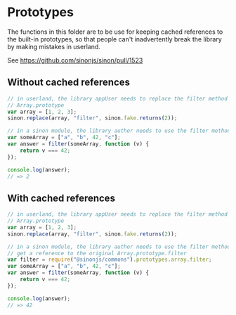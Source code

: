 # Prototypes

The functions in this folder are to be use for keeping cached references to the built-in prototypes, so that people can't inadvertently break the library by making mistakes in userland.

See https://github.com/sinonjs/sinon/pull/1523

## Without cached references

```js
// in userland, the library appUser needs to replace the filter method on
// Array.prototype
var array = [1, 2, 3];
sinon.replace(array, "filter", sinon.fake.returns(2));

// in a sinon module, the library author needs to use the filter method
var someArray = ["a", "b", 42, "c"];
var answer = filter(someArray, function (v) {
    return v === 42;
});

console.log(answer);
// => 2
```

## With cached references

```js
// in userland, the library appUser needs to replace the filter method on
// Array.prototype
var array = [1, 2, 3];
sinon.replace(array, "filter", sinon.fake.returns(2));

// in a sinon module, the library author needs to use the filter method
// get a reference to the original Array.prototype.filter
var filter = require("@sinonjs/commons").prototypes.array.filter;
var someArray = ["a", "b", 42, "c"];
var answer = filter(someArray, function (v) {
    return v === 42;
});

console.log(answer);
// => 42
```
